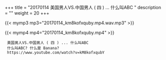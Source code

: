 +++
title = "20170114  美国男人VS.中国男人 ( 四 ) ... 什么叫ABC "
description = ""
weight = 20
+++

{{< mymp3 mp3="20170114_km8kofxquby.mp4.wav.mp3" >}}

{{< mymp4 mp4="20170114_km8kofxquby.mp4" >}}

     美国男人VS.中国男人 ( 四 ) ... 什么叫ABC 
     什么叫ABC? 什么是 Banana? 
     https://www.youtube.com/watch?v=kM8kofxqubY 
